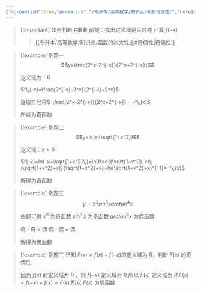 ```yaml
---
{"dg-publish":true,"permalink":"/专升本/高等数学/知识点/判断奇偶性/","noteIcon":""}
---
```


>[!important] 如何判断 #重要 
>前提：找出定义域是否对称
>计算 $f(-x)$
>>[[专升本/高等数学/知识点/函数的四大性态#奇偶性\|奇偶性]]

>[!example] 例题一
>$$y=\frac{2^x-2^{-x}}{2^x+2^{-x}}$$
>
>定义域为：$R$
>
>$f\,(-x)=\frac{2^{-x}-2^x}{2^{-x}+2^x}$
>
>提取符号得$-\frac{2^x-2^{-x}}{2^x+2^{-x}} = -f\,(x)$
>
>所以为奇函数

>[!example] 例题二
>$$y=ln(x+\sqrt{1+x^2})$$
>
>定义域：$x>0$
>
>$f(-x)=ln(-x+\sqrt{1+x^2}\,)=ln\frac{(\sqrt{1+x^2}-x)\;(\sqrt{1+x^2}+x)}{\sqrt{1+x^2}+x}=ln(\sqrt{1+x^2}+x)^{-1}=-f\,(x)$
>
>解得为奇函数

>[!example] 例题三
>$$y=x^3sin^3xarctan^4x$$
>
>由题可得
>$x^3$ 为奇函数
>$sin^3\,x$ 为奇函数
>$arctan^4x$ 为偶函数
>
>奇 · 奇 = 偶
>偶 · 偶 = 偶
>
>解得为偶函数

>[!example] 例题三
>已知 $F(x)=f(x)+f(-x)$的定义域为 $R$，判断 $F(x)$ 的奇偶性
>
>因为 $f(x)$ 的定义域为 $R$ ，则 $f(-x)$ 定义域为 $R$
>所以 $F(x)$ 定义域为 $R$
>$F(x) = f(-x) + f(x) = F(x)$
>所以 $F(x)$ 为偶函数